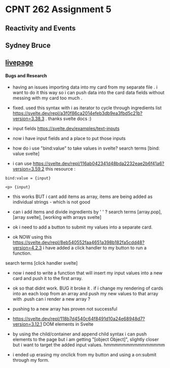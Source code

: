 # CPNT 262 Assignment 5
## Reactivity and Events
## Sydney Bruce
## [livepage](event-and-reactivity.netlify.app)

#### Bugs and Research 

- having an issues importing data into my card from my separate file . i want to do it this way so i can push data into the card data fields without messing with my card too much . 

- fixed. used this syntax with i as iterator to cycle through ingredients list  https://svelte.dev/repl/a3f0f86ca2014efeb3db9ea3fbd5c21b?version=3.38.3 . thanks svelte docs :) 

- input fields https://svelte.dev/examples/text-inputs 
- now i have input fields and a place to put those inputs 
- how do i use "bind:value" to take values in svelte?
search terms [bind: value svelte]

- i can use https://svelte.dev/repl/116ab042341d48bda2232eae2b6f41a6?version=3.59.2 this resource : 
```
bind:value = {input}

<p> {input}
```

- this works BUT i cant add items as array, items are being added as individual strings - which is not good 
- can i add items and divide ingredients by ' ' ? 
search terms [array.pop], [array svelte], [working with arrays svelte]

- ok i need to add a button to submit my values into a separate card. 
- ok NOW using this https://svelte.dev/repl/8eb540552faa4651a398b182fa5cdd48?version=4.2.3 i have added a click handler to my button to run a function. 

search terms [click handler svelte]

- now i need to write a function that will insert my input values into a new card and push it to the first array. 

- ok so that didnt work. BUG it broke it . if i change my rendering of cards into an each loop from an array and push my new values to that array with .push can i render a new array ? 

- pushing to a new array has proven not successful 

- https://svelte.dev/repl/118b7d4540c64f8491d10a24e68948d7?version=3.12.1 DOM elements in Svelte
- by using the child/container and append child syntax i can push elements to the page but i am getting "[object Object]", slightly closer but i want to target the added input values. hmmmmmmmmmmmmmmm

- i ended up erasing my onclick from my button and using a on:submit through my form. 


